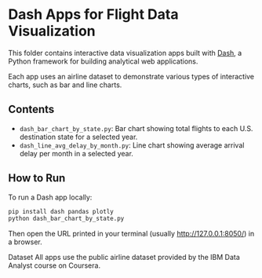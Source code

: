 # Dash Apps for Flight Data Visualization

This folder contains interactive data visualization apps built with [Dash](https://dash.plotly.com/), a Python framework for building analytical web applications.

Each app uses an airline dataset to demonstrate various types of interactive charts, such as bar and line charts.

## Contents

- `dash_bar_chart_by_state.py`: Bar chart showing total flights to each U.S. destination state for a selected year.
- `dash_line_avg_delay_by_month.py`: Line chart showing average arrival delay per month in a selected year.

## How to Run

To run a Dash app locally:

```bash
pip install dash pandas plotly
python dash_bar_chart_by_state.py
```

Then open the URL printed in your terminal (usually http://127.0.0.1:8050/) in a browser.

Dataset
All apps use the public airline dataset provided by the IBM Data Analyst course on Coursera.

